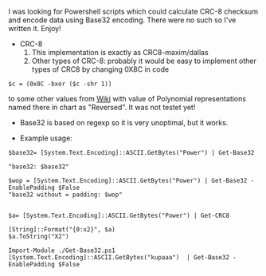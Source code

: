 I was looking for Powershell scripts which could calculate CRC-8 checksum and encode data using Base32 encoding. There were no such so I've written it. Enjoy!

* CRC-8
  1. This implementation is exactly as CRC8-maxim/dallas
  1. Other types of CRC-8: probably it would be easy to implement other types of CRC8 by changing 0X8C in code
```
$c = (0x8C -bxor ($c -shr 1))
```
to some other values from [Wiki](https://en.wikipedia.org/wiki/Cyclic_redundancy_check) with value of Polynomial representations named there in chart as "Reversed".  It was not testet yet!

* Base32 is based on regexp so it is very unoptimal, but it works.

* Example usage:
```
$base32= [System.Text.Encoding]::ASCII.GetBytes("Power") | Get-Base32

"base32: $base32"

$wop = [System.Text.Encoding]::ASCII.GetBytes("Power") | Get-Base32 -EnablePadding $False
"base32 without = padding: $wop"


$a= [System.Text.Encoding]::ASCII.GetBytes("Power") | Get-CRC8

[String]::Format("{0:x2}", $a)
$a.ToString("X2")

```


```
Import-Module ./Get-Base32.ps1
[System.Text.Encoding]::ASCII.GetBytes("kupaaa")  | Get-Base32 -EnablePadding $False 
```